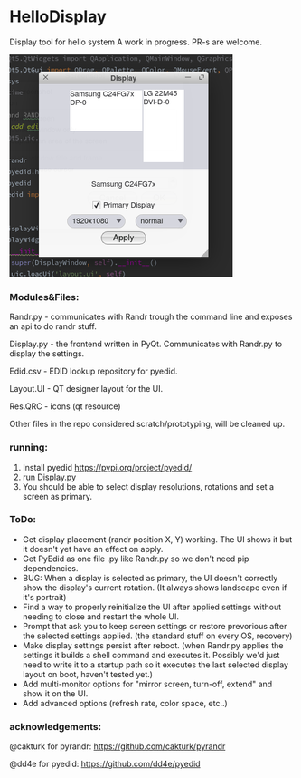 # HelloDisplay
Display tool for hello system
A work in progress.
PR-s are welcome.


![alt text](https://github.com/PreyK/HelloDisplay/blob/main/display.png?raw=true)

### Modules&Files:

Randr.py - communicates with Randr trough the command line and exposes an api to do randr stuff.

Display.py - the frontend written in PyQt. Communicates with Randr.py to display the settings.

Edid.csv - EDID lookup repository for pyedid.

Layout.UI - QT designer layout for the UI.

Res.QRC - icons (qt resource)

Other files in the repo considered scratch/prototyping, will be cleaned up.


### running:
1. Install pyedid https://pypi.org/project/pyedid/
2. run Display.py
3. You should be able to select display resolutions, rotations and set a screen as primary.

### ToDo:
* Get display placement (randr position X, Y) working. The UI shows it but it doesn't yet have an effect on apply.
* Get PyEdid as one file .py like Randr.py so we don't need pip dependencies.
* BUG: When a display is selected as primary, the UI doesn't correctly show the display's current rotation. (It always shows landscape even if it's portrait)
* Find a way to properly reinitialize the UI after applied settings without needing to close and restart the whole UI.
* Prompt that ask you to keep screen settings or restore prevorious after the selected settings applied. (the standard stuff on every OS, recovery)
* Make display settings persist after reboot. (when Randr.py applies the settings it builds a shell command and executes it. Possibly we'd just need to write it to a startup path so it executes the last selected display layout on boot, haven't tested yet.)
* Add multi-monitor options for "mirror screen, turn-off, extend" and show it on the UI.
* Add advanced options (refresh rate, color space, etc..)


### acknowledgements:
@cakturk for pyrandr: https://github.com/cakturk/pyrandr

@dd4e for pyedid: https://github.com/dd4e/pyedid
